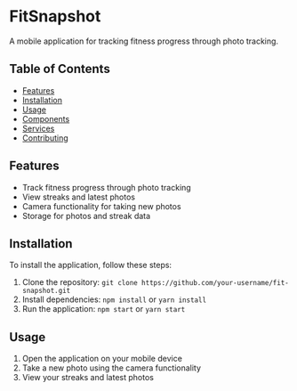 # **FitSnapshot**

A mobile application for tracking fitness progress through photo tracking.

## **Table of Contents**

- [Features](#features)
- [Installation](#installation)
- [Usage](#usage)
- [Components](#components)
- [Services](#services)
- [Contributing](#contributing)

## **Features**

- Track fitness progress through photo tracking
- View streaks and latest photos
- Camera functionality for taking new photos
- Storage for photos and streak data

## **Installation**

To install the application, follow these steps:

1. Clone the repository: `git clone https://github.com/your-username/fit-snapshot.git`
2. Install dependencies: `npm install` or `yarn install`
3. Run the application: `npm start` or `yarn start`

## **Usage**

1. Open the application on your mobile device
2. Take a new photo using the camera functionality
3. View your streaks and latest photos
